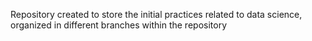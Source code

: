 Repository created to store the initial practices related to data science, organized in different branches within the repository
